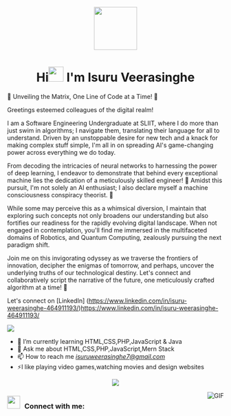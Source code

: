 <p align="center" ><img  src = "https://github.com/7oSkaaa/7oSkaaa/blob/main/Images/about_me.gif?raw=true" width = 100px></p>
<h1 align="center">Hi<img src="https://media.giphy.com/media/hvRJCLFzcasrR4ia7z/giphy.gif" width="35"> I'm Isuru Veerasinghe</h1>

🚀 Unveiling the Matrix, One Line of Code at a Time! 🤖

Greetings esteemed colleagues of the digital realm! 

I am a Software Engineering Undergraduate at SLIIT, where I do more than just swim in algorithms; I navigate them, translating their language for all to understand. Driven by an unstoppable desire for new tech and a knack for making complex stuff simple, I'm all in on spreading AI's game-changing power across everything we do today.

From decoding the intricacies of neural networks to harnessing the power of deep learning, I endeavor to demonstrate that behind every exceptional machine lies the dedication of a meticulously skilled engineer! 🧠 Amidst this pursuit, I'm not solely an AI enthusiast; I also declare myself a machine consciousness conspiracy theorist. 👀

While some may perceive this as a whimsical diversion, I maintain that exploring such concepts not only broadens our understanding but also fortifies our readiness for the rapidly evolving digital landscape. When not engaged in contemplation, you'll find me immersed in the multifaceted domains of Robotics, and Quantum Computing, zealously pursuing the next paradigm shift.

Join me on this invigorating odyssey as we traverse the frontiers of innovation, decipher the enigmas of tomorrow, and perhaps, uncover the underlying truths of our technological destiny. Let's connect and collaboratively script the narrative of the future, one meticulously crafted algorithm at a time! 🚀

Let's connect on [LinkedIn] (https://www.linkedin.com/in/isuru-weerasinghe-464911193/)https://www.linkedin.com/in/isuru-weerasinghe-464911193/ 

<!--horizontal divider(gradiant)-->
<img src="https://user-images.githubusercontent.com/73097560/115834477-dbab4500-a447-11eb-908a-139a6edaec5c.gif">



- 🌱 I’m currently learning HTML,CSS,PHP,JavaScript & Java
- 💬 Ask me about HTML,CSS,PHP,JavaScript,Mern Stack
- 📫 How to reach me *isuruweerasinghe7@gmail.com*
- ⚡I like playing video games,watching movies and design websites

<!--profile visit count-->
<div align="center">
  
[![](https://visitcount.itsvg.in/api?id=1010nishant&icon=3&color=6)](https://visitcount.itsvg.in)
  
</div>
  <img align="right" alt="GIF" src="https://media.giphy.com/media/836HiJc7pgzy8iNXCn/giphy.gif" />

<h3 align="left"> <img src="https://media.giphy.com/media/iY8CRBdQXODJSCERIr/giphy.gif" width="30" height="30" style="margin-right: 10px;">Connect with me:</h3>
